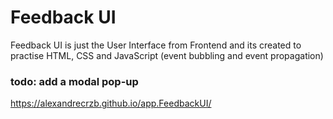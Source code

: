 # Feedback UI
Feedback UI is just the User Interface from Frontend and its created to practise HTML, CSS and JavaScript (event bubbling and event propagation) <br>
### **todo: add a modal pop-up**

https://alexandrecrzb.github.io/app.FeedbackUI/
